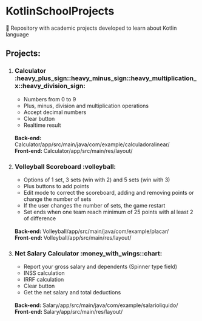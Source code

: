 # KotlinSchoolProjects
:iphone: Repository with academic projects developed to learn about Kotlin language

<h2>Projects:</h2>

<ol>
  <li><h3>Calculator :heavy_plus_sign::heavy_minus_sign::heavy_multiplication_x::heavy_division_sign:</h3></li>
  <ul>
    <li>Numbers from 0 to 9</li>
    <li>Plus, minus, division and multiplication operations</li>
    <li>Accept decimal numbers</li>
    <li>Clear button</li>
    <li>Realtime result</li>
  </ul> <br>
  <b>Back-end: </b>Calculator/app/src/main/java/com/example/calculadoralinear/ <br>
  <b>Front-end: </b>Calculator/app/src/main/res/layout/
  
  <li><h3>Volleyball Scoreboard :volleyball:</h3></li>
  <ul>
    <li>Options of 1 set, 3 sets (win with 2) and 5 sets (win with 3)</li>
    <li>Plus buttons to add points</li>
    <li>Edit mode to correct the scoreboard, adding and removing points or change the number of sets</li>
    <li>If the user changes the number of sets, the game restart</li>
    <li>Set ends when one team reach minimum of 25 points with al least 2 of difference</li>
  </ul> <br>
  <b>Back-end: </b>Volleyball/app/src/main/java/com/example/placar/ <br>
  <b>Front-end: </b>Volleyball/app/src/main/res/layout/
  
  <li><h3>Net Salary Calculator :money_with_wings::chart:</h3></li>
  <ul>
    <li>Report your gross salary and dependents (Spinner type field)</li>
    <li>INSS calculation</li>
    <li>IRRF calculation</li>
    <li>Clear button</li>
    <li>Get the net salary and total deductions</li>
  </ul> <br>
  <b>Back-end: </b>Salary/app/src/main/java/com/example/salarioliquido/ <br>
  <b>Front-end: </b>Salary/app/src/main/res/layout/
</ol>
